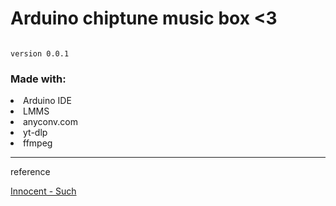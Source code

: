 # Arduino chiptune music box <3
<code> 
version 0.0.1
</code>

### Made with:
<li> Arduino IDE </li>
<li> LMMS </li>
<li> anyconv.com </li>
<li> yt-dlp </li>
<li> ffmpeg </li>
<hr>
<p> reference </p>

[Innocent - Such](https://www.youtube.com/watch?v=xyOo3LoaQwg)

